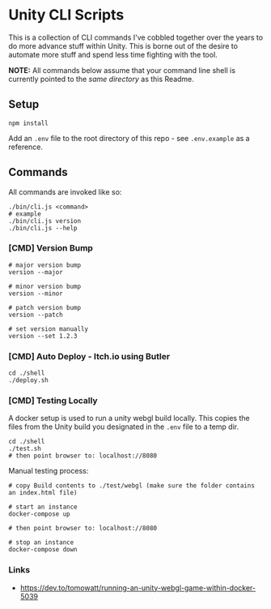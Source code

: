 # Unity CLI Scripts

This is a collection of CLI commands I've cobbled together over the years to do more advance stuff within Unity. This is borne out of the desire to automate more stuff and spend less time fighting with the tool.

**NOTE:** All commands below assume that your command line shell is currently pointed to the _same directory_ as this Readme.

## Setup

```
npm install
```

Add an `.env` file to the root directory of this repo - see `.env.example` as a reference.

## Commands

All commands are invoked like so:

```
./bin/cli.js <command>
# example
./bin/cli.js version
./bin/cli.js --help
```

### [CMD] Version Bump

```
# major version bump
version --major

# minor version bump
version --minor

# patch version bump
version --patch

# set version manually
version --set 1.2.3
```

### [CMD] Auto Deploy - Itch.io using Butler

```
cd ./shell
./deploy.sh
```

### [CMD] Testing Locally

A docker setup is used to run a unity webgl build locally. This copies the files from the Unity build you designated in the `.env` file to a temp dir.

```
cd ./shell
./test.sh
# then point browser to: localhost://8080
```

Manual testing process:

```
# copy Build contents to ./test/webgl (make sure the folder contains an index.html file)

# start an instance
docker-compose up

# then point browser to: localhost://8080

# stop an instance
docker-compose down
```

### Links

- https://dev.to/tomowatt/running-an-unity-webgl-game-within-docker-5039


